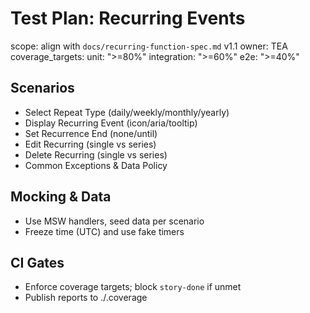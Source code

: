 # Test Plan: Recurring Events

scope: align with `docs/recurring-function-spec.md` v1.1
owner: TEA
coverage_targets:
  unit: ">=80%"
  integration: ">=60%"
  e2e: ">=40%"

## Scenarios
- Select Repeat Type (daily/weekly/monthly/yearly)
- Display Recurring Event (icon/aria/tooltip)
- Set Recurrence End (none/until)
- Edit Recurring (single vs series)
- Delete Recurring (single vs series)
- Common Exceptions & Data Policy

## Mocking & Data
- Use MSW handlers, seed data per scenario
- Freeze time (UTC) and use fake timers

## CI Gates
- Enforce coverage targets; block `story-done` if unmet
- Publish reports to ./.coverage
